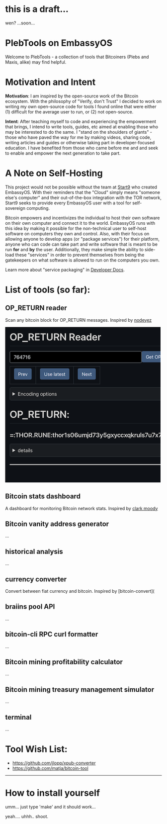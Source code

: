# this is a draft...

wen?  ...soon...


# PlebTools on EmbassyOS

Welcome to PlebTools - a collection of tools that Bitcoiners (Plebs and Maxis, alike) may find helpful.


# Motivation and Intent

**Motivation**: I am inspired by the open-source work of the Bitcoin ecosystem.  With the philosophy of "Verify, don't Trust" I decided to work on writing my own open-source code for tools I found online that were either (1) difficult for the average user to run, or (2) not open-source.

**Intent**: After teaching myself to code and experiencing the empowerment that brings, I intend to write tools, guides, etc aimed at enabling those who may be interested to do the same.  I "stand on the shoulders of giants" - those who have paved the way for me by making videos, sharing code, writing articles and guides or otherwise taking part in developer-focused education.  I have benefited from those who came before me and and seek to enable and empower the next generation to take part.


# A Note on Self-Hosting

This project would not be possible without the team at [Start9](https://twitter.com/start9labs) who created EmbassyOS.  With their reminders that the "Cloud" simply means "someone else's computer" and their out-of-the-box integration with the TOR network, Start9 seeks to provide every EmbassyOS user with a tool for self-sovereign computing.

Bitcoin empowers and incentivizes the individual to host their own software on their own computer and connect it to the world.  EmbassyOS runs with this idea by making it possible for the non-technical user to self-host software on computers they own and control.  Also, with their focus on allowing anyone to develop apps (or "package services") for their platform, anyone who can code can take part and write software that is meant to be run **for** and **by** the user.  Additionally, they make simple the ability to side-load these "services" in order to prevent themselves from being the gatekeepers on what software is allowed to run on the computers you own.

Learn more about "service packaging" in [Developer Docs](https://start9.com/latest/developer-docs/).


# List of tools (so far):

## OP_RETURN reader
Scan any bitcoin block for OP_RETURN messages.  Inspired by [nodeyez](https://github.com/vicariousdrama/nodeyez)

![OP_RETURN reader screenshot](src/static/opreturn.png)

## Bitcoin stats dashboard
A dashboard for monitoring Bitcoin network stats.  Inspired by [clark moody](https://bitcoin.clarkmoody.com/dashboard/)

## Bitcoin vanity address generator
...

## historical analysis
...

## currency converter
Convert between fiat currency and bitcoin.  Inspired by [bitcoin-convert](

## braiins pool API
...

## bitcoin-cli RPC curl formatter
...

## Bitcoin mining profitability calculator
...

## Bitcoin mining treasury management simulator
...

## terminal
...

# Tool Wish List:

- https://github.com/jlopp/xpub-converter
- https://github.com/matja/bitcoin-tool


---

# How to install yourself

umm... just type 'make' and it should work...

yeah.... uhhh.. shoot.
